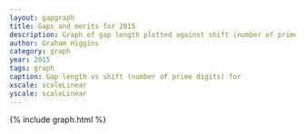 ```yaml
---
layout: gapgraph
title: Gaps and merits for 2015
description: Graph of gap length plotted against shift (number of prime digits)
author: Graham Higgins
category: graph
year: 2015
tags: graph
caption: Gap length vs shift (number of prime digits) for
xscale: scaleLinear
yscale: scaleLinear
---
```


{% include graph.html %}

